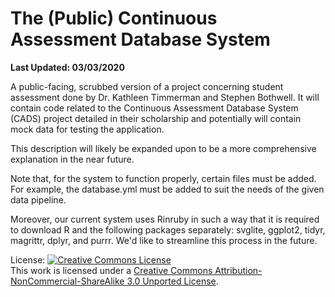 # The (Public) Continuous Assessment Database System
**Last Updated: 03/03/2020**

A public-facing, scrubbed version of a project concerning student assessment done by Dr. Kathleen Timmerman and Stephen Bothwell. It will contain code related to the Continuous Assessment Database System (CADS) project detailed in their scholarship and potentially will contain mock data for testing the application.

This description will likely be expanded upon to be a more comprehensive explanation in the near future.

Note that, for the system to function properly, certain files must be added. For example, the database.yml must be added to suit the needs of the given data pipeline.

Moreover, our current system uses Rinruby in such a way that it is required to download R and the following packages separately: svglite, ggplot2, tidyr, magrittr, dplyr, and purrr. We'd like to streamline this process in the future. 

License: 
<a rel="license" href="http://creativecommons.org/licenses/by-nc-sa/3.0/"><img alt="Creative Commons License" style="border-width:0" src="https://i.creativecommons.org/l/by-nc-sa/3.0/88x31.png" /></a><br />This work is licensed under a <a rel="license" href="http://creativecommons.org/licenses/by-nc-sa/3.0/">Creative Commons Attribution-NonCommercial-ShareAlike 3.0 Unported License</a>.
